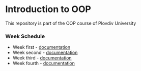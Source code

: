 # Introduction to OOP
This repository is part of the OOP course of Plovdiv University

### Week Schedule
* Week first - [documentation](https://github.com/pkyurkchiev/oop/tree/master/documentations/exercise_0.md)
* Week second - [documentation](https://github.com/pkyurkchiev/oop/tree/master/documentations/exercise_1.md)
* Week third - [documentation](https://github.com/pkyurkchiev/oop/tree/master/documentations/exercise_2.md)
* Week fourth - [documentation](https://github.com/pkyurkchiev/oop/tree/master/documentations/exercise_3.md)
